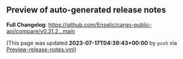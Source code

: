 ## Preview of auto-generated release notes
<!-- Release notes generated using configuration in .github/release.yml at main -->



**Full Changelog**: https://github.com/Enselic/cargo-public-api/compare/v0.31.2...main


(This page was updated **2023-07-17T04:39:43+00:00** by `push` via [Preview-release-notes.yml](https://github.com/Enselic/cargo-public-api/actions/runs/5571830967))
